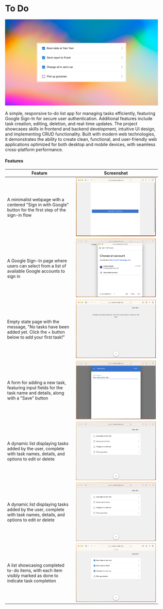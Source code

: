 # To Do

<img src="doc/img/thumbnail.png">

A simple, responsive to-do list app for managing tasks efficiently, featuring Google Sign-In for secure user authentication. Additional features include task creation, editing, deletion, and real-time updates. The project showcases skills in frontend and backend development, intuitive UI design, and implementing CRUD functionality. Built with modern web technologies, it demonstrates the ability to create clean, functional, and user-friendly web applications optimized for both desktop and mobile devices, with seamless cross-platform performance.

#### Features

| Feature    | Screenshot |
| -------- | ------- |
|  A minimalist webpage with a centered "Sign in with Google" button for the first step of the sign-in flow | <img src="doc/img/sign-in-1.png">    |
| A Google Sign-In page where users can select from a list of available Google accounts to sign in | <img src="doc/img/sign-in-2.png">    |
| Empty state page with the message, "No tasks have been added yet. Click the + button below to add your first task!" | <img src="doc/img/no-tasks.png"> | 
| A form for adding a new task, featuring input fields for the task name and details, along with a "Save" button | <img src="doc/img/new-task.png"> | 
| A dynamic list displaying tasks added by the user, complete with task names, details, and options to edit or delete | <img src="doc/img/task-list.png"> |
| A dynamic list displaying tasks added by the user, complete with task names, details, and options to edit or delete | <img src="doc/img/task-list.png"> |
| A list showcasing completed to-do items, with each item visibly marked as done to indicate task completion | <img src="doc/img/task-done.png">